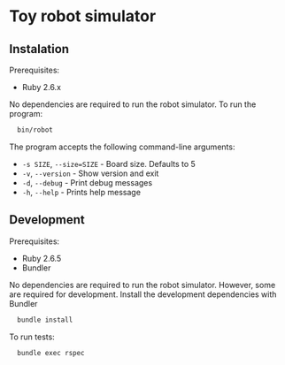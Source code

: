 # Toy robot simulator

## Instalation

Prerequisites:
 - Ruby 2.6.x

No dependencies are required to run the robot simulator.
To run the program:

```bash
  bin/robot
```

The program accepts the following command-line arguments:

 - `-s SIZE`, `--size=SIZE` - Board size. Defaults to 5
 - `-v`, `--version` - Show version and exit
 - `-d`, `--debug` - Print debug messages
 - `-h`, `--help` - Prints help message

## Development

Prerequisites:
 - Ruby 2.6.5
 - Bundler

No dependencies are required to run the robot simulator. However, some are required for development. Install the development dependencies with Bundler

```bash
  bundle install
```

To run tests:
```bash
  bundle exec rspec
```
